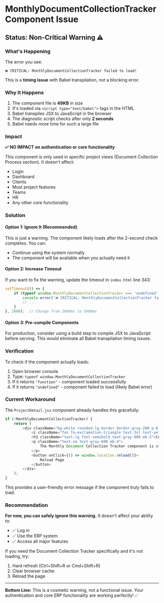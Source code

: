 # MonthlyDocumentCollectionTracker Component Issue

## Status: Non-Critical Warning ⚠️

### What's Happening

The error you see:
```
❌ CRITICAL: MonthlyDocumentCollectionTracker failed to load!
```

This is a **timing issue** with Babel transpilation, not a blocking error.

### Why It Happens

1. The component file is **49KB** in size
2. It's loaded via `<script type="text/babel">` tags in the HTML
3. Babel transpiles JSX to JavaScript in the browser
4. The diagnostic script checks after only **2 seconds**
5. Babel needs more time for such a large file

### Impact

**✅ NO IMPACT on authentication or core functionality**

This component is only used in specific project views (Document Collection Process section). It doesn't affect:
- Login
- Dashboard
- Clients
- Most project features
- Teams
- HR
- Any other core functionality

### Solution

#### Option 1: Ignore It (Recommended)
This is just a warning. The component likely loads after the 2-second check completes. You can:
- Continue using the system normally
- The component will be available when you actually need it

#### Option 2: Increase Timeout
If you want to fix the warning, update the timeout in `index.html` line 343:

```javascript
setTimeout(() => {
    if (typeof window.MonthlyDocumentCollectionTracker === 'undefined') {
        console.error('❌ CRITICAL: MonthlyDocumentCollectionTracker failed to load!');
        // ...
    }
}, 2000);  // Change from 2000ms to 5000ms
```

#### Option 3: Pre-compile Components
For production, consider using a build step to compile JSX to JavaScript before serving. This would eliminate all Babel transpilation timing issues.

### Verification

To check if the component actually loads:

1. Open browser console
2. Type: `typeof window.MonthlyDocumentCollectionTracker`
3. If it returns `"function"` - component loaded successfully
4. If it returns `"undefined"` - component failed to load (likely Babel error)

### Current Workaround

The `ProjectDetail.jsx` component already handles this gracefully:

```javascript
if (!MonthlyDocumentCollectionTracker) {
    return (
        <div className="bg-white rounded-lg border border-gray-200 p-8 text-center">
            <i className="fas fa-exclamation-triangle text-3xl text-yellow-500 mb-ตอน"></i>
            <h3 className="text-lg font-semibold text-gray-900 mb-2">Component Not Loaded</h3>
            <p className="text-sm text-gray-600 mb-4">
                The Monthly Document Collection Tracker component is still loading or failed to load.
            </p>
            <button onClick={() => window.location.reload()}>
                Reload Page
            </button>
        </div>
    );
}
```

This provides a user-friendly error message if the component truly fails to load.

### Recommendation

**For now, you can safely ignore this warning.** It doesn't affect your ability to:
- ✅ Log in
- ✅ Use the ERP system
- ✅ Access all major features

If you need the Document Collection Tracker specifically and it's not loading, try:
1. Hard refresh (Ctrl+Shift+R or Cmd+Shift+R)
2. Clear browser cache
3. Reload the page

---

**Bottom Line:** This is a cosmetic warning, not a functional issue. Your authentication and core ERP functionality are working perfectly! ✅

